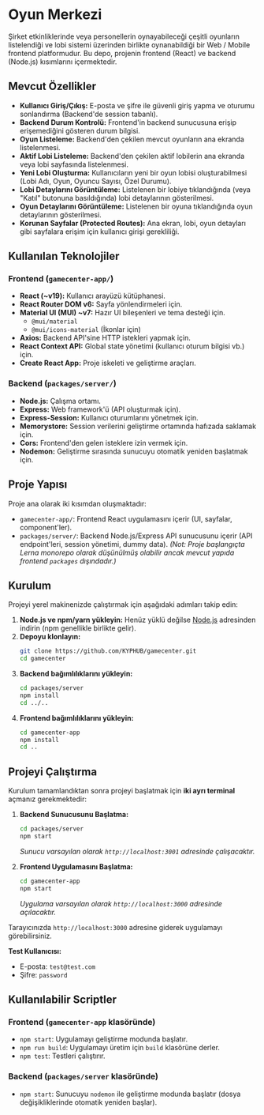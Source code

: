 # Oyun Merkezi

Şirket etkinliklerinde veya personellerin oynayabileceği çeşitli oyunların listelendiği ve lobi sistemi üzerinden birlikte oynanabildiği bir Web / Mobile frontend platformudur. Bu depo, projenin frontend (React) ve backend (Node.js) kısımlarını içermektedir.

## Mevcut Özellikler

*   **Kullanıcı Giriş/Çıkış:** E-posta ve şifre ile güvenli giriş yapma ve oturumu sonlandırma (Backend'de session tabanlı).
*   **Backend Durum Kontrolü:** Frontend'in backend sunucusuna erişip erişemediğini gösteren durum bilgisi.
*   **Oyun Listeleme:** Backend'den çekilen mevcut oyunların ana ekranda listelenmesi.
*   **Aktif Lobi Listeleme:** Backend'den çekilen aktif lobilerin ana ekranda veya lobi sayfasında listelenmesi.
*   **Yeni Lobi Oluşturma:** Kullanıcıların yeni bir oyun lobisi oluşturabilmesi (Lobi Adı, Oyun, Oyuncu Sayısı, Özel Durumu).
*   **Lobi Detaylarını Görüntüleme:** Listelenen bir lobiye tıklandığında (veya "Katıl" butonuna basıldığında) lobi detaylarının gösterilmesi.
*   **Oyun Detaylarını Görüntüleme:** Listelenen bir oyuna tıklandığında oyun detaylarının gösterilmesi.
*   **Korunan Sayfalar (Protected Routes):** Ana ekran, lobi, oyun detayları gibi sayfalara erişim için kullanıcı girişi gerekliliği.

## Kullanılan Teknolojiler

### Frontend (`gamecenter-app/`)

*   **React (~v19):** Kullanıcı arayüzü kütüphanesi.
*   **React Router DOM v6:** Sayfa yönlendirmeleri için.
*   **Material UI (MUI) ~v7:** Hazır UI bileşenleri ve tema desteği için.
    *   `@mui/material`
    *   `@mui/icons-material` (İkonlar için)
*   **Axios:** Backend API'sine HTTP istekleri yapmak için.
*   **React Context API:** Global state yönetimi (kullanıcı oturum bilgisi vb.) için.
*   **Create React App:** Proje iskeleti ve geliştirme araçları.

### Backend (`packages/server/`)

*   **Node.js:** Çalışma ortamı.
*   **Express:** Web framework'ü (API oluşturmak için).
*   **Express-Session:** Kullanıcı oturumlarını yönetmek için.
*   **Memorystore:** Session verilerini geliştirme ortamında hafızada saklamak için.
*   **Cors:** Frontend'den gelen isteklere izin vermek için.
*   **Nodemon:** Geliştirme sırasında sunucuyu otomatik yeniden başlatmak için.

## Proje Yapısı

Proje ana olarak iki kısımdan oluşmaktadır:

*   `gamecenter-app/`: Frontend React uygulamasını içerir (UI, sayfalar, component'ler).
*   `packages/server/`: Backend Node.js/Express API sunucusunu içerir (API endpoint'leri, session yönetimi, dummy data).
    *(Not: Proje başlangıçta Lerna monorepo olarak düşünülmüş olabilir ancak mevcut yapıda frontend `packages` dışındadır.)*

## Kurulum

Projeyi yerel makinenizde çalıştırmak için aşağıdaki adımları takip edin:

1.  **Node.js ve npm/yarn yükleyin:** Henüz yüklü değilse [Node.js](https://nodejs.org/) adresinden indirin (npm genellikle birlikte gelir).
2.  **Depoyu klonlayın:**
    ```bash
    git clone https://github.com/KYPHUB/gamecenter.git
    cd gamecenter
    ```
3.  **Backend bağımlılıklarını yükleyin:**
    ```bash
    cd packages/server
    npm install
    cd ../..
    ```
4.  **Frontend bağımlılıklarını yükleyin:**
    ```bash
    cd gamecenter-app
    npm install
    cd ..
    ```

## Projeyi Çalıştırma

Kurulum tamamlandıktan sonra projeyi başlatmak için **iki ayrı terminal** açmanız gerekmektedir:

1.  **Backend Sunucusunu Başlatma:**
    ```bash
    cd packages/server
    npm start
    ```
    *Sunucu varsayılan olarak `http://localhost:3001` adresinde çalışacaktır.*

2.  **Frontend Uygulamasını Başlatma:**
    ```bash
    cd gamecenter-app
    npm start
    ```
    *Uygulama varsayılan olarak `http://localhost:3000` adresinde açılacaktır.*

Tarayıcınızda `http://localhost:3000` adresine giderek uygulamayı görebilirsiniz.

**Test Kullanıcısı:**
*   E-posta: `test@test.com`
*   Şifre: `password`

## Kullanılabilir Scriptler

### Frontend (`gamecenter-app` klasöründe)

*   `npm start`: Uygulamayı geliştirme modunda başlatır.
*   `npm run build`: Uygulamayı üretim için `build` klasörüne derler.
*   `npm test`: Testleri çalıştırır.

### Backend (`packages/server` klasöründe)

*   `npm start`: Sunucuyu `nodemon` ile geliştirme modunda başlatır (dosya değişikliklerinde otomatik yeniden başlar).
